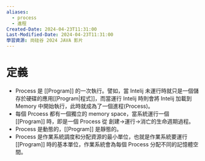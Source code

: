 ```yaml
---
aliases:
  - process
  - 進程
Created-Date: 2024-04-23T11:31:00
Last-Modified-Date: 2024-04-23T11:31:00
學習資源: 尚硅谷 2024 JAVA 影片
---
```

# 定義
- Process 是 [[Program]] 的一次執行。譬如，當 Intelij 未運行時就只是一個儲存於硬碟的應用[[Program|程式]]，而當運行 Intelij 時則會將 Intelij 加載到 Memory 中開始執行，此時就成為了一個進程(Process)。
- 每個 Prcoess 都有一個獨立的 memory space，當系統運行一個 [[Program]] 時，即是一個 Process 從 創建->運行->消亡的生命週期過程。
-  Process 是動態的，[[Program]] 是靜態的。
- Process 是作業系統調度和分配資源的最小單位，也就是作業系統要運行 [[Program]] 時的基本單位，作業系統會為每個 Process 分配不同的記憶體空間。

